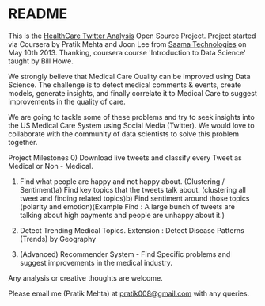 README
========

This is the [HealthCare Twitter Analysis](http://healthcaredataanalysis.org/main/) Open Source Project. Project started via Coursera by Pratik Mehta and Joon Lee from [Saama Technologies](http://saama.com) on May 10th 2013. Thanking, coursera course 'Introduction to Data Science' taught by Bill Howe.


We strongly believe that Medical Care Quality can be improved using Data Science. The challenge is to detect medical comments & events, create models, generate insights, and finally correlate it to Medical Care to suggest improvements in the quality of care.


We are going to tackle some of these problems and try to seek insights into the US Medical Care System using Social Media (Twitter). We would love to collaborate with the community of data scientists to solve this problem together.


Project Milestones 0) Download live tweets and classify every Tweet as Medical or Non - Medical.

1) Find what people are happy and not happy about. (Clustering / Sentiment)a) Find key topics that the tweets talk about. (clustering all tweet and finding related topics)b) Find sentiment around those topics (polarity and emotion)(Example Find : A large bunch of tweets are talking about high payments and people are unhappy about it.)

2) Detect Trending Medical Topics. Extension : Detect Disease Patterns (Trends) by Geography

3) (Advanced) Recommender System - Find Specific problems and suggest improvements in the medical industry.

Any analysis or creative thoughts are welcome.


Please email me (Pratik Mehta) at pratik008@gmail.com with any queries.
